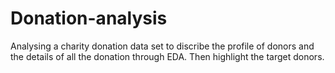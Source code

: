 # Donation-analysis
Analysing a charity donation data set to discribe the profile of donors and the details of all the donation through EDA. Then highlight the target donors.
